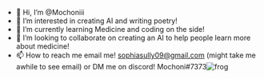 - 👋 Hi, I’m @Mochoniii
- 👀 I’m interested in creating AI and writing poetry!
- 🌱 I’m currently learning Medicine and coding on the side!
- 💞️ I’m looking to collaborate on creating an AI to help people learn more about medicine!
- 📫 How to reach me email me! sophiasully09@gmail.com (might take me awhile to see email) or DM me on discord! Mochoni#7373![frog](https://user-images.githubusercontent.com/100791601/156409453-761d5412-966c-41da-993b-a956c0d237c1.jpg)


<!---
Mochoniii/Mochoniii is a ✨ special ✨ repository because its `README.md` (this file) appears on your GitHub profile.
You can click the Preview link to take a look at your changes.
--->
